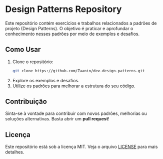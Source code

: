 # Design Patterns Repository

Este repositório contém exercícios e trabalhos relacionados a padrões de projeto (Design Patterns). O objetivo é praticar e aprofundar o conhecimento nesses padrões por meio de exemplos e desafios.

## Como Usar

1. Clone o repositório:
   ```bash
   git clone https://github.com/Zaanin/dev-design-patterns.git
   ```
2. Explore os exemplos e desafios.
3. Utilize os padrões para melhorar a estrutura do seu código.

## Contribuição

Sinta-se à vontade para contribuir com novos padrões, melhorias ou soluções alternativas. Basta abrir um **pull request**!

## Licença

Este repositório está sob a licença MIT. Veja o arquivo [LICENSE](LICENSE) para mais detalhes.

